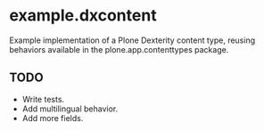 example.dxcontent
=================

Example implementation of a Plone Dexterity content type, reusing behaviors available in the plone.app.contenttypes package.

TODO
----

* Write tests.
* Add multilingual behavior.
* Add more fields.
